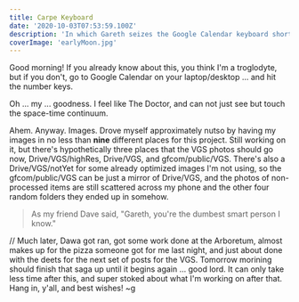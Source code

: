 ```yaml
---
title: Carpe Keyboard
date: '2020-10-03T07:53:59.100Z'
description: 'In which Gareth seizes the Google Calendar keyboard shortcuts!'
coverImage: 'earlyMoon.jpg'
---
```


Good morning! If you already know about this, you think I'm a troglodyte, but if you don't, go to Google Calendar on your laptop/desktop ... and hit the number keys.

Oh ... my ... goodness. I feel like The Doctor, and can not just see but touch the space-time continuum.

Ahem. Anyway. Images. Drove myself approximately nutso by having my images in no less than **nine** different places for this project. Still working on it, but there's hypothetically three places that the VGS photos should go now, Drive/VGS/highRes, Drive/VGS, and gfcom/public/VGS. There's also a Drive/VGS/notYet for some already optimized images I'm not using, so the gfcom/public/VGS can be just a mirror of Drive/VGS, and the photos of non-processed items are still scattered across my phone and the other four random folders they ended up in somehow.

> As my friend Dave said, "Gareth, you're the dumbest smart person I know."

// Much later, Dawa got ran, got some work done at the Arboretum, almost makes up for the pizza someone got for me last night, and just about done with the deets for the next set of posts for the VGS. Tomorrow morining should finish that saga up until it begins again ... good lord. It can only take less time after this, and super stoked about what I'm working on after that. Hang in, y'all, and best wishes! ~g
